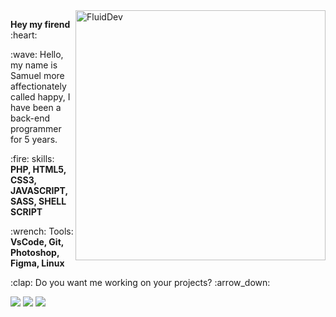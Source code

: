 <img src="https://github.com/samueldietrick/samueldietrick/blob/main/fluiddev.png?raw=true" min-width="200px" max-width="250px" width="400px" align="right" alt="FluidDev">

<p align="left"> 
  <b>Hey my firend</b> :heart:
</p>



<p align="left"> 
 :wave: Hello, my name is Samuel more affectionately called happy, I have been a back-end programmer for 5 years.
</p>

<p align="left">
  :fire: skills: <strong>PHP, HTML5, CSS3, JAVASCRIPT, SASS, SHELL SCRIPT</strong>
</p>

<p align="left">
  :wrench: Tools: <strong>VsCode, Git, Photoshop, Figma, Linux</strong>
</p>

<p align="left">
  :clap: Do you want me working on your projects? :arrow_down:
</p>

<p align="left">

  <a href="https://t.me/samueldietrick" alt="Telegram" target="_blanck">
  <img src="https://github.com/samueldietrick/samueldietrick/blob/main/t-icon.png?raw=true"/></a>

  <a href="#" alt="Facebook">
  <img src="https://github.com/samueldietrick/samueldietrick/blob/main/f-icon.png?raw=true"/></a>

  <a href="#" alt="Instagram">
  <img src="https://github.com/samueldietrick/samueldietrick/blob/main/e-icon.png?raw=true"/></a>
</p>  
